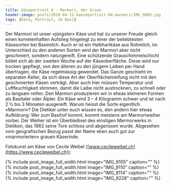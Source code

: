 ```yaml
---
title: Käseportrait 4 - Marmori, der Graue
header-image: posts/2018-04-11-kaeseportrait-04-marmori/IMG_9089.jpg
tags: [Käse, Portrait, Im Basi]
---
```




Der Marmori ist unser «jüngster» Käse und hat zu unserer Freude gleich einen kometenhaften Aufstieg hingelegt zu einer der beliebtesten Käsesorten bei Basimilch.
Auch er ist ein Halbhartkäse aus Rohmilch, im Unterschied zu den anderen Sorten wird der Marmori aber nicht geschmiert, sondern naturgereift. 
Eine schützende Grauschimmelschicht bildet sich ab der zweiten Woche auf der Käseoberfläche. Diese wird nur trocken gepflegt, von den älteren zu den jüngern Laiben per Hand übertragen, die Käse regelmässig gewendet.
Das Ganze geschieht im separaten Keller, da sich diese Art der Oberflächenreifung nicht mit den geschmierten Käsen verträgt. Aber auch hier müssen Temperatur und Luftfeuchtigkeit stimmen, damit die Laibe nicht austrocknen, zu schnell oder zu langsam reifen.
Den Marmori produzieren wir in etwas kleineren Formen als Basitaler oder Älpler. Ein Käse wird 3 – 4 Kilogramm schwer und ist nach 2 ½ bis 3 Monaten ausgereift.
Warum heisst die Sorte eigentlich «Marmori»? Die Dietiker unter euch wissen es, den andern hier etwas Aufklärung: Wer zum Basihof kommt, kommt meistens am Marmoriweiher vorbei. Der Weiher ist ein Überbleibsel des einstigen Marmorwerks in Dietikon, das 1962 seine Tore schloss und abgerissen wurde. Abgesehen vom geografischen Bezug passt der Name eben auch gut zur «marmorierten» grauen Käserinde.





Fotokunst am Käse von Cecile Weibel ([www.cecileweibel.ch](https.//www.cecileweibel.ch)):


{% include post_image_full_width.html image="IMG_9105" caption="" %}
{% include post_image_full_width.html image="IMG_9110" caption="" %}
{% include post_image_full_width.html image="IMG_9114" caption="" %}
{% include post_image_full_width.html image="IMG_9228" caption="" %}
